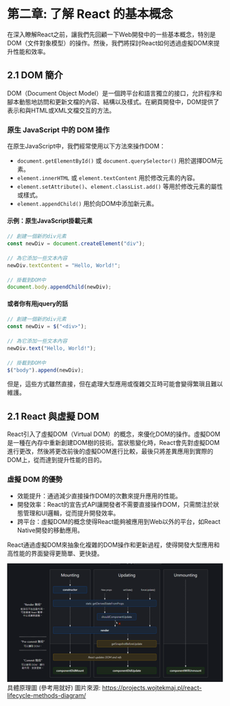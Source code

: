 # 第二章: 了解 React 的基本概念

在深入瞭解React之前，讓我們先回顧一下Web開發中的一些基本概念，特別是DOM（文件對象模型）的操作。然後，我們將探討React如何透過虛擬DOM來提升性能和效率。

## 2.1 DOM 簡介

DOM（Document Object Model）是一個跨平台和語言獨立的接口，允許程序和腳本動態地訪問和更新文檔的內容、結構以及樣式。在網頁開發中，DOM提供了表示和與HTML或XML文檔交互的方法。

### 原生 JavaScript 中的 DOM 操作

在原生JavaScript中，我們經常使用以下方法來操作DOM：

- `document.getElementById()` 或 `document.querySelector()` 用於選擇DOM元素。
- `element.innerHTML` 或 `element.textContent` 用於修改元素的內容。
- `element.setAttribute()`、`element.classList.add()` 等用於修改元素的屬性或樣式。
- `element.appendChild()` 用於向DOM中添加新元素。

#### 示例：原生JavaScript掛載元素

```javascript
// 創建一個新的div元素
const newDiv = document.createElement("div");

// 為它添加一些文本內容
newDiv.textContent = "Hello, World!";

// 掛載到DOM中
document.body.appendChild(newDiv);
```

#### 或者你有用jquery的話

```javascript
// 創建一個新的div元素
const newDiv = $("<div>");

// 為它添加一些文本內容
newDiv.text("Hello, World!");

// 掛載到DOM中
$("body").append(newDiv);
```
但是，這些方式雖然直接，但在處理大型應用或復雜交互時可能會變得繁瑣且難以維護。

## 2.1 React 與虛擬 DOM
React引入了虛擬DOM（Virtual DOM）的概念，來優化DOM的操作。虛擬DOM是一種在內存中重新創建DOM樹的技術。當狀態變化時，React會先對虛擬DOM進行更改，然後將更改前後的虛擬DOM進行比較，最後只將差異應用到實際的DOM上，從而達到提升性能的目的。

### 虛擬 DOM 的優勢
* 效能提升：通過減少直接操作DOM的次數來提升應用的性能。
* 開發效率：React的宣告式API讓開發者不需要直接操作DOM，只需關注於狀態管理和UI邏輯，從而提升開發效率。
* 跨平台：虛擬DOM的概念使得React能夠被應用到Web以外的平台，如React Native開發的移動應用。

React通過虛擬DOM來抽象化複雜的DOM操作和更新過程，使得開發大型應用和高性能的界面變得更簡單、更快捷。


![How React Works](images/how.png)
具體原理圖 (參考用就好)
圖片來源: https://projects.wojtekmaj.pl/react-lifecycle-methods-diagram/
